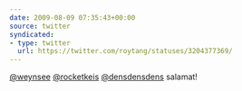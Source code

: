 ```yaml
---
date: 2009-08-09 07:35:43+00:00
source: twitter
syndicated:
- type: twitter
  url: https://twitter.com/roytang/statuses/3204377369/
---
```


[@weynsee](https://twitter.com/weynsee/) [@rocketkeis](https://twitter.com/rocketkeis/) [@densdensdens](https://twitter.com/densdensdens/) salamat!